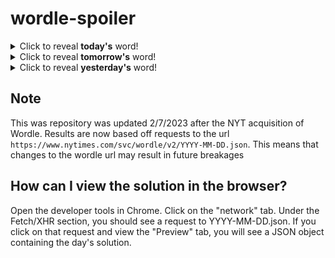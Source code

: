 # wordle-spoiler

<details>
  <summary>Click to reveal <b>today's</b> word!</summary>
  <br>
  <b> silly </b>
</details>

<details>
  <summary>Click to reveal <b>tomorrow's</b> word!</summary>
  <br>
  <b> rower </b>
</details>

<details>
  <summary>Click to reveal <b>yesterday's</b> word!</summary>
  <br>
  <b> prose </b>
</details>

## Note
This was repository was updated 2/7/2023 after the NYT acquisition of Wordle. Results are now based off requests to the url `https://www.nytimes.com/svc/wordle/v2/YYYY-MM-DD.json`. This means that changes to the wordle url may result in future breakages

## How can I view the solution in the browser?
Open the developer tools in Chrome. Click on the "network" tab. Under the Fetch/XHR section, you should see a request to YYYY-MM-DD.json. If you click on that request and view the "Preview" tab, you will see a JSON object containing the day's solution.